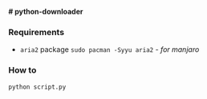 **# python-downloader**

### Requirements
* `aria2` package
``` sudo pacman -Syyu aria2 ``` - *for manjaro*

### How to
``` python script.py ```
